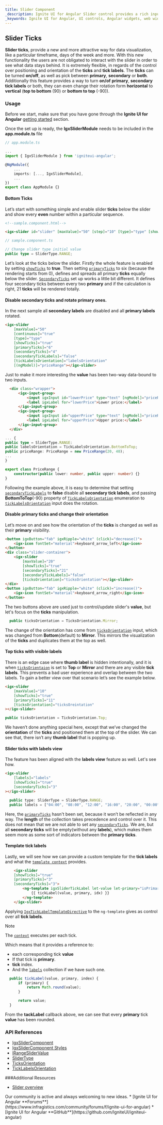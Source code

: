 ```yaml
---
title: Slider Component
_description: Ignite UI for Angular Slider control provides a rich input for value selection and delivers consistent experience across browsers.
_keywords: Ignite UI for Angular, UI controls, Angular widgets, web widgets, UI widgets, Angular, Native Angular Components Suite, Native Angular Controls, Native Angular Components Library, Angular Slider components, Angular Slider controls
---
```


## Slider Ticks
**Slider ticks**, provide a new and more attractive way for data visualization, like a particular timeframe, days of the week and more. With this new functionality the users are not obligated to interact with the slider in order to see what data stays behind. It is extremely flexible, in regards of the control over positioning and orientation of the **ticks** and **tick labels**. The **ticks** can be turned **on/off**, as well as pick between **primary**, **secondary** or **both**. Additionally this feature provides a way to  turn **on/of** **primary**, **secondary** **tick labels** or both, they can even change their rotation form **horizontal** to **vertical** (**top to bottom** (90) or **bottom to top** (-90)).

### Usage
Before we start, make sure that you have gone through the **Ignite UI for Angular** [getting started](../general/getting-started.md) section.

Once the set up is ready, the **IgxSliderModule** needs to be included in the **app.module.ts** file

```typescript
// app.module.ts

...
import { IgxSliderModule } from 'igniteui-angular';

@NgModule({
    ...
    imports: [..., IgxSliderModule],
    ...
})
export class AppModule {}
```
#### Bottom Ticks
Let’s start with something simple and enable slider **ticks** below the slider and show every **even** number within a particular sequence.

```html
<!--sample.component.html-->

<igx-slider id="slider" [maxValue]="50" [step]="10" [type]="type" [showTicks]="true" [primaryTicks]="6" [secondaryTicks]="4"></igx-slider>
```

```typescript
// sample.component.ts 

// Change slider type initial value
public type = SliderType.RANGE;
```


<code-view style="height: 140px" 
           data-demos-base-url="{environment:demosBaseUrl}" 
           iframe-src="{environment:demosBaseUrl}/interactions/discrete-slider-ticks-bottom" >
</code-view>


Let’s look at the ticks below the slider. Firstly the whole feature is enabled by setting [`showTicks`]({environment:angularApiUrl}/classes/igxslidercomponent.html#showticks) to **true**. Then setting [`primaryTicks`]({environment:angularApiUrl}/classes/igxslidercomponent.html#primaryticks) to six (because the rendering starts from 0), defines and spreads all primary **ticks** equally below the slider. [`SecondaryTicks`]({environment:angularApiUrl}/classes/igxslidercomponent.html#secondaryticks) set up works a little bit different. It defines four secondary ticks between every two **primary** and if the calculation is right, 21 **ticks** will be rendered totally.



#### Disable secondary ticks and rotate primary ones.
In the next sample all **secondary labels** are disabled and all **primary labels** rotated. 

```html
<igx-slider
    [maxValue]="50"
    [continuous]="true"
    [type]="type"
    [showTicks]="true"
    [primaryTicks]="6"
    [secondaryTicks]="4"
    [secondaryTickLabels]="false"
    [tickLabelsOrientation]="labelsOrientation"
    [(ngModel)]="priceRange"></igx-slider>
```

Just to make it more interesting the **value** has been two-way data-bound to two inputs.
```html
  <div class="wrapper">
      <igx-input-group>
          <input igxInput id="lowerPrice" type="text" [ngModel]="priceRange.lower | currency" />
          <label igxLabel for="lowerPrice">Lower price:</label>
      </igx-input-group>
      <igx-input-group>
          <input igxInput id="upperPrice" type="text" [ngModel]="priceRange.upper | currency" />
          <label igxLabel for="upperPrice">Upper price:</label>
      </igx-input-group>
  </div>

```
```typescript
... {
public type = SliderType.RANGE:
public labelsOrientation = TickLabelsOrientation.BottomToTop;
public priceRange: PriceRange = new PriceRange(20, 40);
...
}

export class PriceRange {
    constructor(public lower: number, public upper: number) {}
}

```


<code-view style="height: 240px" 
           data-demos-base-url="{environment:demosBaseUrl}" 
           iframe-src="{environment:demosBaseUrl}/interactions/slider-ticks-bottomtotop-labels" >
</code-view>


Following the example above, it is easy to determine that setting [`secondaryTickLabels`]({environment:angularApiUrl}/classes/igxslidercomponent.html#secondaryticklabels) to **false** disable all **secondary tick labels**, and passing **BottomToTop**(-90) property of [`TickLabelsOrientation`]({environment:angularApiUrl}/enums/ticklabelsorientation.html#range) enumeration to [`tickLabelsOrientation`]({environment:angularApiUrl}/classes/igxslidercomponent.html#ticklabelsorientation) input does the rotation.

#### Disable primary ticks and change their orientation
Let’s move on and see how the orientation  of the **ticks** is changed as well as their **primary** visibility.

```html
<button igxButton="fab" igxRipple="white" (click)="decrease()">
    <igx-icon fontSet="material">keyboard_arrow_left</igx-icon>
</button>
<div class="slider-container">
    <igx-slider
        [maxValue]="20"
        [showTicks]="true"
        [secondaryTicks]="21"
        [secondaryTickLabels]="false"
        [ticksOrientation]="ticksOrientation"></igx-slider>
</div>
<button igxButton="fab" igxRipple="white" (click)="increase()">
    <igx-icon fontSet="material">keyboard_arrow_right</igx-icon>
</button>

```
The two buttons above are used just to control/update slider's **value**, but let's focus on the **ticks** manipulation. 

```typescript
  public ticksOrientation = TicksOrientation.Mirror;
```


<code-view style="height: 140px" 
           data-demos-base-url="{environment:demosBaseUrl}" 
           iframe-src="{environment:demosBaseUrl}/interactions/slider-secondary-ticks-mirror" >
</code-view>


The change of the orientation has come from [`ticksOrientation`]({environment:angularApiUrl}/classes/igxslidercomponent.html#ticksorientation) input, which was changed from **Bottom**(default) to **Mirror**. This mirrors the visualization of the **ticks** and duplicates them at the top as well. 

#### Top ticks with visible labels
There is an edge case where **thumb label** is hidden intentionally, and it is when [`ticksOrientaion`]({environment:angularApiUrl}/classes/igxslidercomponent.html#ticksorientation) is set to **Top** or **Mirror** and there are any visible **tick labels**. This prevents a bad user experience and overlap between the two labels. To gain a better view over that scenario let’s see the example below.

```html
<igx-slider
    [maxValue]="10"
    [showTicks]="true"
    [primaryTicks]="11"
    [ticksOrientation]="ticksOreintation"
></igx-slider>
```
```typescript
public ticksOrientation = TicksOrientation.Top;
```


<code-view style="height: 140px" 
           data-demos-base-url="{environment:demosBaseUrl}" 
           iframe-src="{environment:demosBaseUrl}/interactions/slider-primary-ticks-top" >
</code-view>


We haven’t done anything special here, except that we’ve changed the **orientation** of the **ticks** and positioned them at the top of the slider. We can see that, there isn’t any **thumb label** that is popping up.

#### Slider ticks with labels view
The feature has been aligned with the **labels view** feature as well. Let's see how.

```html
<igx-slider
    [labels]="labels"
    [showTicks]="true"
    [secondaryTicks]="3"
></igx-slider>
```
```typescript
  public type: SliderType = SliderType.RANGE;
  public labels = ["04:00", "08:00", "12:00", "16:00", "20:00", "00:00"];
```


<code-view style="height: 140px" 
           data-demos-base-url="{environment:demosBaseUrl}" 
           iframe-src="{environment:demosBaseUrl}/interactions/slider-timeframe" >
</code-view>


Here, the [`primaryTicks`]({environment:angularApiUrl}/classes/igxslidercomponent.html#primaryticks) hasn't been set, because it won’t be reflected in any way. The **length** of the collection takes precedence and control over it. This does not mean that we are not able to set any [`secondaryTicks`]({environment:angularApiUrl}/classes/igxslidercomponent.html#secondaryticks). We are, but all **secondary ticks** will be empty(without any **labels**), which makes them seem more as some sort of indicators between the **primary ticks**.

#### Template tick labels
Lastly, we will see how we can provide a custom template for the **tick labels** and what the [`template context`]({environment:angularApiUrl}/classes/igxtickscomponent.html#context) provides.

```html
    <igx-slider
    [showTicks]="true"
    [primaryTicks]="3"
    [secondaryTicks]="3">
        <ng-template igxSliderTickLabel let-value let-primary="isPrimary" let-idx="index">
            {{ tickLabel(value, primary, idx) }}
        </ng-template>
    </igx-slider>
```
Applying [`IgxTickLabelTemplateDirective`]({environment:angularApiUrl}/classes/igxticklabeltemplatedirective.html) to the `ng-template` gives as control over all **tick labels**. 

> [!NOTE]
> The [`context`]({environment:angularApiUrl}/classes/igxtickscomponent.html#context) executes per each tick.

Which means that it provides a reference to: 
  * each corresponding tick **value**
  * If that tick is **primary**.
  * **tick** index.
  * And the [`labels`]({environment:angularApiUrl}/classes/igxslidercomponent.html#labels) collection if we have such one. 

```typescript
  public tickLabel(value, primary, index) {
      if (primary) {
          return Math.round(value);
      }

      return value;
  }
```

From the **tackLabel** callback above, we can see that every **primary** tick **value** has been rounded. 


<code-view style="height: 140px" 
           data-demos-base-url="{environment:demosBaseUrl}" 
           iframe-src="{environment:demosBaseUrl}/interactions/slider-tick-labels-template" >
</code-view>


### API References
<div class="divider--half"></div>

* [IgxSliderComponent]({environment:angularApiUrl}/classes/igxslidercomponent.html)
* [IgxSliderComponent Styles]({environment:sassApiUrl}/index.html#function-slider-theme)
* [IRangeSliderValue]({environment:angularApiUrl}/interfaces/irangeslidervalue.html)
* [SliderType]({environment:angularApiUrl}/enums/slidertype.html)
* [TicksOrientation]({environment:angularApiUrl}/enums/ticksorientation.html)
* [TickLabelsOrientation]({environment:angularApiUrl}/enums/ticklablesorientation.html)

###Additional Resources

* [Slider overview](slider.md)

<div class="divider--half"></div>
Our community is active and always welcoming to new ideas.
* [Ignite UI for Angular **Forums**](https://www.infragistics.com/community/forums/f/ignite-ui-for-angular)
* [Ignite UI for Angular **GitHub**](https://github.com/IgniteUI/igniteui-angular)

